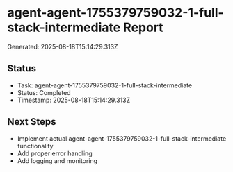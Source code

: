 # agent-agent-1755379759032-1-full-stack-intermediate Report

Generated: 2025-08-18T15:14:29.313Z

## Status
- Task: agent-agent-1755379759032-1-full-stack-intermediate
- Status: Completed
- Timestamp: 2025-08-18T15:14:29.313Z

## Next Steps
- Implement actual agent-agent-1755379759032-1-full-stack-intermediate functionality
- Add proper error handling
- Add logging and monitoring
